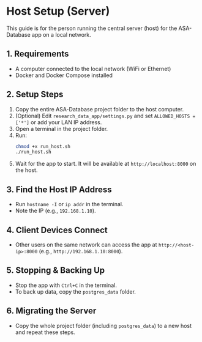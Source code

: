 # Host Setup (Server)

This guide is for the person running the central server (host) for the ASA-Database app on a local network.

## 1. Requirements
- A computer connected to the local network (WiFi or Ethernet)
- Docker and Docker Compose installed

## 2. Setup Steps
1. Copy the entire ASA-Database project folder to the host computer.
2. (Optional) Edit `research_data_app/settings.py` and set `ALLOWED_HOSTS = ['*']` or add your LAN IP address.
3. Open a terminal in the project folder.
4. Run:
   ```bash
   chmod +x run_host.sh
   ./run_host.sh
   ```
5. Wait for the app to start. It will be available at `http://localhost:8000` on the host.

## 3. Find the Host IP Address
- Run `hostname -I` or `ip addr` in the terminal.
- Note the IP (e.g., `192.168.1.10`).

## 4. Client Devices Connect
- Other users on the same network can access the app at `http://<host-ip>:8000` (e.g., `http://192.168.1.10:8000`).

## 5. Stopping & Backing Up
- Stop the app with `Ctrl+C` in the terminal.
- To back up data, copy the `postgres_data` folder.

## 6. Migrating the Server
- Copy the whole project folder (including `postgres_data`) to a new host and repeat these steps.
